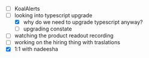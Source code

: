 * [ ] KoalAlerts
* [ ] looking into typescript upgrade
  * [x] why do we need to upgrade typescript anyway?
  * [ ] upgrading constate
* [ ] watching the product readout recording
* [ ] working on the hiring thing with traslations
* [x] 1:1 with nadeesha
